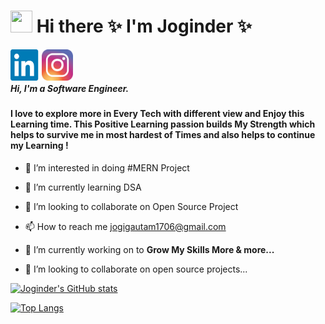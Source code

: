 # <img src="https://raw.githubusercontent.com/MartinHeinz/MartinHeinz/master/wave.gif" width="35" height="35" > Hi there ✨   I'm Joginder ✨



<a href="https://www.linkedin.com/in/joginder-sharma-6154b71a0/"><img src="./linkedin.png" width="50" height="50" align="left"></a> 
<a href="https://www.instagram.com/joginder3719/"><img src="./logo-instagram-png-2431.png" width="50" height="50" align="left"></a>  
<br>                    



##### Hi, I'm a Software Engineer.

#### I love to explore more in Every Tech with different view and Enjoy this Learning time. This Positive Learning passion builds My Strength which helps to survive me in most hardest of Times and also helps to continue my Learning !   

- 👀 I’m interested in doing #MERN Project
- 🌱 I’m currently learning DSA 
- 💞️ I’m looking to collaborate on Open Source Project
- 📫 How to reach me jogigautam1706@gmail.com


- 🔭 I’m currently working on to <b> Grow My Skills More & more...</b>
- 👯 I’m looking to collaborate on open source projects... 




[![Joginder's GitHub stats](https://github-readme-stats.vercel.app/api?username=JOGINDER571&show_icons=true&theme=highcontrast&layout=compact)](https://github.com/JOGINDER571/github-readme-stats)





[![Top Langs](https://github-readme-stats.vercel.app/api/top-langs/?username=JOGINDER571&langs_count=15&layout=compact&theme=highcontrast&show_icons=true)](https://github.com/JOGINDER571/github-readme-stats)

